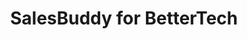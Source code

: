 ---
title: SalesBuddy for BetterTech
emoji: 👁
colorFrom: pink
colorTo: blue
sdk: docker
pinned: false
license: mit
short_description: AIE4 Project - SalesBuddy for BetterTech
---